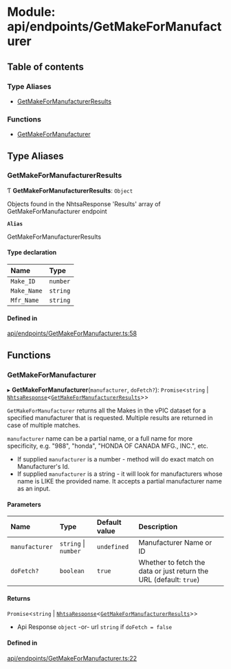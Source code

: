 # Module: api/endpoints/GetMakeForManufacturer

## Table of contents

### Type Aliases

- [GetMakeForManufacturerResults](api_endpoints_GetMakeForManufacturer.md#getmakeformanufacturerresults)

### Functions

- [GetMakeForManufacturer](api_endpoints_GetMakeForManufacturer.md#getmakeformanufacturer)

## Type Aliases

### GetMakeForManufacturerResults

Ƭ **GetMakeForManufacturerResults**: `Object`

Objects found in the NhtsaResponse 'Results' array of GetMakeForManufacturer endpoint

**`Alias`**

GetMakeForManufacturerResults

#### Type declaration

| Name | Type |
| :------ | :------ |
| `Make_ID` | `number` |
| `Make_Name` | `string` |
| `Mfr_Name` | `string` |

#### Defined in

[api/endpoints/GetMakeForManufacturer.ts:58](https://github.com/ShaggyTech/nhtsa-api-wrapper/blob/8c71dfe/packages/lib/src/api/endpoints/GetMakeForManufacturer.ts#L58)

## Functions

### GetMakeForManufacturer

▸ **GetMakeForManufacturer**(`manufacturer`, `doFetch?`): `Promise`<`string` \| [`NhtsaResponse`](api_types.md#nhtsaresponse)<[`GetMakeForManufacturerResults`](api_endpoints_GetMakeForManufacturer.md#getmakeformanufacturerresults)\>\>

`GetMakeForManufacturer` returns all the Makes in the vPIC dataset for a specified manufacturer
that is requested. Multiple results are returned in case of multiple matches.

`manufacturer` name can be a partial name, or a full name for more specificity, e.g. "988",
"honda", "HONDA OF CANADA MFG., INC.", etc.

- If supplied `manufacturer` is a number - method will do exact match on Manufacturer's Id.
- If supplied `manufacturer` is a string - it will look for manufacturers whose name is LIKE the
  provided name. It accepts a partial manufacturer name as an input.

#### Parameters

| Name | Type | Default value | Description |
| :------ | :------ | :------ | :------ |
| `manufacturer` | `string` \| `number` | `undefined` | Manufacturer Name or ID |
| `doFetch?` | `boolean` | `true` | Whether to fetch the data or just return the URL (default: `true`) |

#### Returns

`Promise`<`string` \| [`NhtsaResponse`](api_types.md#nhtsaresponse)<[`GetMakeForManufacturerResults`](api_endpoints_GetMakeForManufacturer.md#getmakeformanufacturerresults)\>\>

- Api Response
`object` -or- url `string` if `doFetch = false`

#### Defined in

[api/endpoints/GetMakeForManufacturer.ts:22](https://github.com/ShaggyTech/nhtsa-api-wrapper/blob/8c71dfe/packages/lib/src/api/endpoints/GetMakeForManufacturer.ts#L22)
